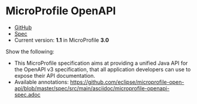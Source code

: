 # MicroProfile OpenAPI

* [GitHub](https://github.com/eclipse/microprofile-open-api)
* [Spec](https://download.eclipse.org/microprofile/microprofile-open-api-1.1/microprofile-openapi-spec.pdf)
* Current version: **1.1** in MicroProfile **3.0**

Show the following:

* This MicroProfile specification aims at providing a unified Java API for the OpenAPI v3 specification, that all application developers can use to expose their API documentation.
* Available annotations: https://github.com/eclipse/microprofile-open-api/blob/master/spec/src/main/asciidoc/microprofile-openapi-spec.adoc
